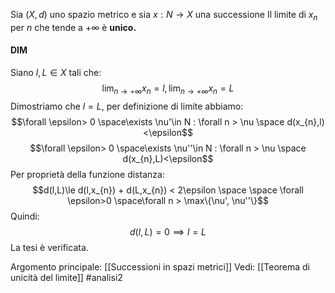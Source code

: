 Sia $(X,d)$ uno spazio metrico e sia $x: N \to X$ una successione
Il limite di $x_{n}$ per $n$ che tende a $+\infty$ è **unico.**

#### DIM
Siano $l,L\in X$ tali che:$$\lim_{n \to +\infty}x_{n}=l,\lim_{n \to +\infty}x_{n}=L$$
Dimostriamo che $l=L$, 
per definizione di limite abbiamo:$$\forall \epsilon> 0 \space\exists \nu'\in N : \forall n > \nu \space d(x_{n},l)<\epsilon$$$$\forall \epsilon> 0 \space\exists \nu''\in N : \forall n > \nu \space d(x_{n},L)<\epsilon$$
Per proprietà della funzione distanza:$$d(l,L)\le d(l,x_{n}) + d(L,x_{n}) < 2\epsilon \space \space \forall \epsilon>0 \space\forall n > \max\{\nu', \nu''\}$$
Quindi:$$d(l,L) = 0 \implies l=L$$
La tesi è verificata.

Argomento principale: [[Successioni in spazi metrici]]
Vedi: [[Teorema di unicità del limite]]
#analisi2 